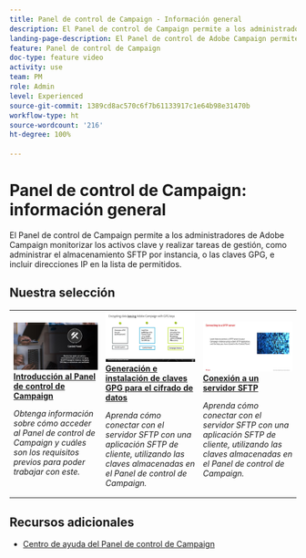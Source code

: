 ```yaml
---
title: Panel de control de Campaign - Información general
description: El Panel de control de Campaign permite a los administradores de Adobe Campaign monitorizar los activos clave y realizar tareas de gestión, como administrar el almacenamiento SFTP por instancia, o las claves GPG, e incluir direcciones IP en la lista de permitidos.
landing-page-description: El Panel de control de Adobe Campaign permite a los administradores de Adobe Campaign monitorizar los activos clave y realizar tareas de gestión, como administrar el almacenamiento SFTP por instancia, o las claves GPG, e incluir direcciones IP en la lista de permitidos.
feature: Panel de control de Campaign
doc-type: feature video
activity: use
team: PM
role: Admin
level: Experienced
source-git-commit: 1389cd8ac570c6f7b61133917c1e64b98e31470b
workflow-type: ht
source-wordcount: '216'
ht-degree: 100%

---
```


# Panel de control de Campaign: información general

El Panel de control de Campaign permite a los administradores de Adobe Campaign monitorizar los activos clave y realizar tareas de gestión, como administrar el almacenamiento SFTP por instancia, o las claves GPG, e incluir direcciones IP en la lista de permitidos.

## Nuestra selección

<table>
<tr>
<td>
    <a href="./get-started.md">
      <img alt="Conexión a un servidor SFTP" src="./assets/kt-6385.jpg" />
    </a>
    <div>
      <a href="./get-started.md">
    <strong>Introducción al Panel de control de Campaign</strong>
    </a>
    </div>
    <p>
    <em>Obtenga información sobre cómo acceder al Panel de control de Campaign y cuáles son los requisitos previos para poder trabajar con este. </em>
    <p>
  </td>
  <td>
    <a href="./instance-settings/gpg-key-management/generate-and-install-gpg-keys.md">
      <img alt="Conexión a un servidor SFTP" src="./assets/36386.jpg" />
    </a>
    <div>
      <a href="./instance-settings/gpg-key-management/generate-and-install-gpg-keys.md">
    <strong>Generación e instalación de claves GPG para el cifrado de datos</strong>
    </a>
    </div>
    <p>
    <em>Aprenda cómo conectar con el servidor SFTP con una aplicación SFTP de cliente, utilizando las claves almacenadas en el Panel de control de Campaign. </em>
    <p>
  </td>
  <td>
    <a href="./sftp-management/connect-to-sftp-server.md">
      <img alt="Conexión a un servidor SFTP" src="./assets/27263.jpg" />
    </a>
    <div>
      <a href="./sftp-management/connect-to-sftp-server.md">
    <strong>Conexión a un servidor SFTP</strong>
    </a>
    </div>
    <p>
    <em>Aprenda cómo conectar con el servidor SFTP con una aplicación SFTP de cliente, utilizando las claves almacenadas en el Panel de control de Campaign. </em>
    <p>
  </td>
</tr>
</table>

## Recursos adicionales

* [Centro de ayuda del Panel de control de Campaign](https://experienceleague.adobe.com/docs/control-panel/using/control-panel-home.html?lang=es)
